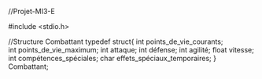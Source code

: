 //Projet-MI3-E

#include <stdio.h>

//Structure Combattant 
typedef struct{
int points_de_vie_courants;  
int points_de_vie_maximum;
int attaque;
int défense;
int agilité;
float vitesse; 
int compétences_spéciales; 
char effets_spéciaux_temporaires; 
} Combattant;
